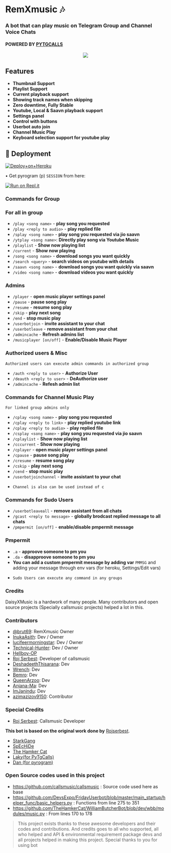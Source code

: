 <h1 align="centre">RemXmusic 🎶 </h1> 

### A bot that can play music on Telegram Group and Channel Voice Chats
#### POWERED BY [PYTGCALLS](https://github.com/pytgcalls/pytgcalls)

<p align="center">
  <img src="https://telegra.ph/file/c57334fb8401a3aeafc4c.jpg">
</p>

<h2> Features </h2>

- **Thumbnail Support**
- **Playlist Support**
- **Current playback support**
- **Showing track names when skipping**
- **Zero downtime, Fully Stable**
- **Youtube, Local & Saavn playback support**
- **Settings panel**
- **Control with buttons**
- **Userbot auto join**
- **Channel Music Play**
- **Keyboard selection support for youtube play**

## 🚀 Deployment

[![Deploy+on+Heroku](https://www.herokucdn.com/deploy/button.svg)](https://heroku.com/deploy?template=https://github.com/brut-ctrl/RemXmusic)

• Get pyrogram (p)  `SESSION` from here:

[![Run on Repl.it](https://repl.it/badge/github/SpEcHiDe/GenerateStringSession)](https://repl.it/@SpEcHiDe/GenerateStringSession)

### **Commands for Group**
### **For all in group**

- `/play <song name>` - **play song you requested**
- `/play <reply to audio>` - **play replied file**
- `/splay <song name>` - **play song you requested via jio saavn**
- `/ytplay <song name>`: **Directly play song via Youtube Music**
- `/playlist` - **Show now playing list**
- `/current` - **Show now playing**
- `/song <song name>` - **download songs you want quickly**
- `/search <query>` - **search videos on youtube with details**
- `/saavn <song name>` - **download songs you want quickly via saavn**
- `/video <song name>` - **download videos you want quickly**


### **Admins**
- `/player` - **open music player settings panel**
- `/pause` - **pause song play**
- `/resume` - **resume song play**
- `/skip` - **play next song**
- `/end` - **stop music play**
- `/userbotjoin` - **invite assistant to your chat**
- `/userbotleave` - **remove assistant from your chat**
- `/admincache` - **Refresh admins list**
- `/musicplayer [on/off]` - **Enable/Disable Music Player**

### **Authorized users & Misc**
`Authorized users can execute admin commands in authorized group`
- `/auth <reply to user>` - **Authorize User**
- `/deauth <reply to user>` - **DeAuthorize user**
- `/admincache` - **Refesh admin list**


### **Commands for Channel Music Play**
`For linked group admins only`
- `/cplay <song name>` - **play song you requested**
- `/cplay <reply to link>` - **play replied youtube link**
- `/cplay <reply to audio>` - **play replied file**
- `/csplay <song name>` - **play song you requested via jio saavn**
- `/cplaylist` - **Show now playing list**
- `/cccurrent` - **Show now playing**
- `/cplayer` - **open music player settings panel**
- `/cpause` - **pause song play**
- `/cresume` - **resume song play**
- `/cskip` - **play next song**
- `/cend` - **stop music play**
- `/userbotjoinchannel` - **invite assistant to your chat**

* `Channel is also can be used instead of c`

### **Commands for Sudo Users**
- `/userbotleaveall` - **remove assistant from all chats**
- `/gcast <reply to message>` - **globally brodcast replied message to all chats**
- `/pmpermit [on/off]` - **enable/disable pmpermit message**

### **Pmpermit**
- `.a` - **approove someone to pm you**
- `.da` - **disapproove someone to pm you**
- **You can add a custom pmpermit message by adding var** `PMMSG` and adding your message through env vars (for heroku, Settings/Edit vars)

+ `Sudo Users can execute any command in any groups`

### **Credits**
DaisyXMusic is a hardwork of many people. Many contributors and open source projects (Specially callsmusic projects) helped a lot in this. 

### **Contributors**
- [@brut69](https://github.com/brut-ctrl): RemXmusic Owner
- [InukaAsith](https://github.com/InukaAsith): Dev / Owner
- [lucifeermorningstar](https://github.com/lucifeermorningstar): Dev / Owner
- [Technical-Hunter](https://github.com/Technical-Hunter): Dev / Owner
- [Hellboy-OP](https://github.com/hellboy-op)
- [Roj Serbest](http://github.com/rojserbest): Developer of callsmusic 
- [DeshadeethThisarana](https://github.com/deshadeeth-thisarana): Dev
- [Wrench](https://github.com/EverythingSuckz/): Dev
- [Bemro](https://github.com/bemroofficial): Dev
- [QueenArzoo](https://github.com/QueenArzoo): Dev
- [Anjana-Ma](https://github.com/Anjana-Ma): Dev
- [ImJanindu](https://github.com/ImJanindu): Dev
- [azimazizov9150](https://github.com/azimazizov9150): Contributor


### **Special Credits**
- [Roj Serbest](http://github.com/rojserbest): Callsmusic Developer

**This bot is based on the original work done by** [Rojserbest](http://github.com/rojserbest). 
- [StarkGang](https://github.com/StarkGang/)
- [SpEcHiDe](https://github.com/SpEcHiDe/)
- [The Hamker Cat](https://github.com/thehamkercat)
- [Laky(for PyTgCalls)](https://github.com/Laky-64)
- [Dan (for pyrogram)](https://github.com/delivrance)

### **Open Source codes used in this project**
- https://github.com/callsmusic/callsmusic : Source code used here as base
- https://github.com/DevsExpo/FridayUserbot/blob/master/main_startup/helper_func/basic_helpers.py : Functions from line 275 to 351
- https://github.com/TheHamkerCat/WilliamButcherBot/blob/dev/wbb/modules/music.py : From lines 170 to 178


> This project exists thanks to these awesome developers and their codes and contributions.
> And credits goes to all who supported, all who helped and API & environmental requirement package devs and all projects helped in making this project.
> Special thanks to you for using bot
